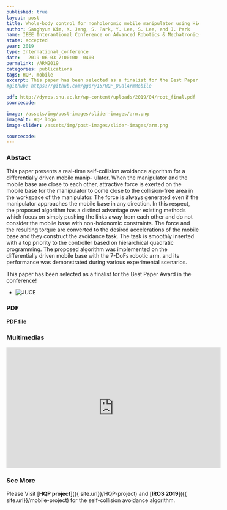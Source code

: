```yaml
---
published: true
layout: post
title: Whole-body control for nonholonomic mobile manipulator using Hierarchical Quadratic Programming and Continuous Task Tranasition
author: Sanghyun Kim, K. Jang, S. Park, Y. Lee, S. Lee, and J. Park
name: IEEE Interantional Conference on Advanced Robotics & Mechatronics
state: accepted
year: 2019
type: International_conference
date:   2019-06-03 7:00:00 -0400
permalink: /ARM2019
categories: publications
tags: HQP, mobile
excerpt: This paper has been selected as a finalist for the Best Paper Award in ICARM 2019! 
#github: https://github.com/ggory15/HQP_DualArmMobile

pdf: http://dyros.snu.ac.kr/wp-content/uploads/2019/04/root_final.pdf
sourcecode: 

image: /assets/img/post-images/slider-images/arm.png
imageAlt: HQP logo
image-slider: /assets/img/post-images/slider-images/arm.png

sourcecode: 
---
```


### Abstact 
This paper presents a real-time self-collision
avoidance algorithm for a differentially driven mobile manip-
ulator. When the manipulator and the mobile base are close
to each other, attractive force is exerted on the mobile base
for the manipulator to come close to the collision-free area
in the workspace of the manipulator. The force is always
generated even if the manipulator approaches the mobile base
in any direction. In this respect, the proposed algorithm has a
distinct advantage over existing methods which focus on simply
pushing the links away from each other and do not consider
the mobile base with non-holonomic constraints. The force and
the resulting torque are converted to the desired accelerations
of the mobile base and they construct the avoidance task. The
task is smoothly inserted with a top priority to the controller
based on hierarchical quadratic programming. The proposed
algorithm was implemented on the differentially driven mobile
base with the 7-DoFs robotic arm, and its performance was
demonstrated during various experimental scenarios.

This paper has been selected as a finalist for the Best Paper Award in the conference!

<div class="row projects-display">
    <div class="flexslider">
        <ul class="slides">
	  			<li>
					<div class="images">
						<img alt="JUCE" src="{{ site.url }}/assets/img/post-images/slider-images/ICARM.png">
					</div>
        		</li>
				</ul>
    </div>
</div>

### PDF 
[**PDF file**](http://dyros.snu.ac.kr/wp-content/uploads/2019/04/root_final.pdf)

### Multimedias
<div class="row projects-display">
    <div class="twelve columns images">
        <div class="video-container">
            <iframe width="560" height="315" src="https://www.youtube.com/embed/FyiSZ1lomSs" frameborder="0" allowfullscreen></iframe>
        </div>
    </div>
</div>

### See More
Please Visit [**HQP project**]({{ site.url}}/HQP-project) and [**IROS 2019**]({{ site.url}}/mobile-project) for the self-collision avoidance algorithm.

